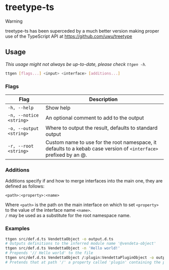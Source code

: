 # treetype-ts

> [!WARNING]
> treetype-ts has been superceded by a much better version making proper use of
> the TypeScript API at https://github.com/uwu/treetype

## Usage
*This usage might not always be up-to-date, please check `ttgen -h`.*
```bash
ttgen [flags...] <input> <interface> [additions...]
```

### Flags
| Flag | Description |
| --- | --- |
| `-h, --help` | Show help |
| `-n, --notice <string>` | An optional comment to add to the output |
| `-o, --output <string>` | Where to output the result, defaults to standard output |
| `-r, --root <string>` | Custom name to use for the root namespace, it defaults to a kebab case version of `<interface>` prefixed by an @. |

### Additions
Additions specify if and how to merge interfaces into the main one, they are defined as follows:
```
<path>:<property>:<name>
```
Where `<path>` is the path on the main interface on which to
set `<property>` to the value of the interface name `<name>`.  
`/` may be used as a substitute for the root namespace name.

### Examples
```bash
ttgen src/def.d.ts VendettaObject -o output.d.ts
# Outputs definitions to the inferred module name '@vendeta-object'
ttgen src/def.d.ts VendettaObject -n 'Hello world!'
# Prepends '// Hello world' to the file
ttgen src/def.d.ts VendettaObject /:plugin:VendettaPluginObject -o output.d.ts
# Pretends that at path '/' a property called 'plugin' containing the props of an interface called VendettaPluginObject exists.
```
